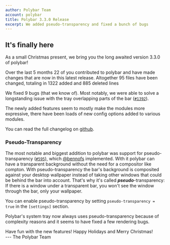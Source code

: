 ```yaml
---
author: Polybar Team
account: polybar
title: Polybar 3.3.0 Release
excerpt: We added pseudo-transparency and fixed a bunch of bugs
---
```


## It's finally here

As a small Christmas present, we bring you the long awaited version 3.3.0 of 
polybar!

Over the last 5 months 22 of you contributed to polybar and have made changes 
that are now in this latest release.  Altogether 95 files have been changed, 
totaling in 1322 added and 885 deleted lines

We fixed 9 bugs (that we know of). Most notably, we were able to solve a 
longstanding issue with the tray overlapping parts of the bar 
([`#1392`](https://github.com/jaagr/polybar/pull/1392)).

The newly added features seem to mostly make the modules more expressive, there
have been loads of new config options added to various modules.

You can read the full changelog on 
[github](https://github.com/jaagr/polybar/releases/tag/3.3.0).

### Pseudo-Transparency
The most notable and biggest addition to polybar was support for pseudo-
transparency ([`#595`](https://github.com/jaagr/polybar/pull/595)), which
[@bennofs](https://github.com/bennofs) implemented. With it polybar can have a 
transparent background without the need for a compositor like compton. With 
pseudo-transparency the bar's background is composited against your desktop 
wallpaper instead of taking other windows that could be behind the bar into 
account. That's why it's called __*pseudo*__-transparency: If there is a window 
under a transparent bar, you won't see the window through the bar, only your 
wallpaper.

You can enable pseudo-transparency by setting `pseudo-transparency = true` in
the `[settings]` section.

Polybar's system tray now always uses pseudo-transparency because of complexity
reasons and it seems to have fixed a few rendering bugs.

Have fun with the new features! Happy Holidays and Merry Christmas!  
--- The Polybar Team
